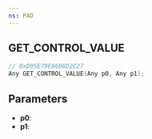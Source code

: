 ```yaml
---
ns: PAD
---
```

## GET_CONTROL_VALUE

```c
// 0xD95E79E8686D2C27
Any GET_CONTROL_VALUE(Any p0, Any p1);
```

## Parameters
* **p0**:
* **p1**:
